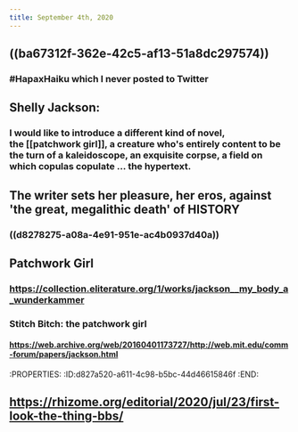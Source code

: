 ```yaml
---
title: September 4th, 2020
---
```


## ((ba67312f-362e-42c5-af13-51a8dc297574))
### #HapaxHaiku which I never posted to Twitter

## 

## Shelly Jackson:
### I would like to introduce a different kind of novel, the [[patchwork girl]], a creature who's entirely content to be the turn of a kaleidoscope, an exquisite corpse, a field on which copulas copulate … the hypertext.

## 

## The writer sets her pleasure, her eros, against **__'the great, megalithic death'__** of HISTORY
### ((d8278275-a08a-4e91-951e-ac4b0937d40a))

## 

## Patchwork Girl
### https://collection.eliterature.org/1/works/jackson__my_body_a_wunderkammer

### **Stitch Bitch: the patchwork girl** 
#### https://web.archive.org/web/20160401173727/http://web.mit.edu/comm-forum/papers/jackson.html
:PROPERTIES:
:ID:d827a520-a611-4c98-b5bc-44d46615846f
:END:

## 

## https://rhizome.org/editorial/2020/jul/23/first-look-the-thing-bbs/
